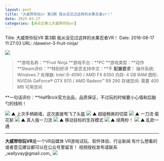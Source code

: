 ```yaml
---
layout: post
title: "大威带你玩vr 第3期 我从没见过这样的水果忍者vr！"
date: 2025-03-27
categories: [讲点正事儿大威带你玩vr]
---
```


Title: 大威带你玩VR 第3期 我从没见过这样的水果忍者VR！
Date: 2016-08-17 11:27:03
URL: /daweivr-3-fruit-ninja/

![](http://img.weimao.me/2019-05-21-025214.png)


> **游戏名称：**Fruit Ninja **游戏平台：**PC **游戏类型：**动作 **Steam评价：**特别好评 **是否支持中文：**不 **配置要求：** 操作系统: Windows 7 处理器: Intel i5-4590 / AMD FX 8350 内存: 4 GB RAM 图形: NVIDIA GeForce® GTX 970 / AMD Radeon™ R9 290 存储空间: 需要 400 MB 可用空间

**一句话评价：**HalfBrick官方出品，品质保证，不过玩的时候要小心墙和后脑勺的线哟！ 

![](http://img.weimao.me/2019-05-21-025221.gif) ▲ 上次手柄砸墙，这次直接甩飞了头盔 ![](http://img.weimao.me/2019-05-21-025229.gif) ▲ 超级畅爽的切菜 ![](http://img.weimao.me/2019-05-21-025238.gif) ▲ 一刀流·菊花斩 ![](http://img.weimao.me/2019-05-21-025245.gif) ▲ 真人版一刀流 ![](http://img.weimao.me/2019-05-21-025252.gif) ▲ 移动目标的生存模式 ![](http://img.weimao.me/2019-05-21-025300.gif) ▲ 续两秒！ ![](http://img.weimao.me/2019-05-21-025307.gif) ▲ 乱砍一通

* * *

**大威带你玩VR**是一个VR自媒体 VR游戏试玩、软件体验、行业新闻 有什么想看的或者意见建议都可以在公众号里留言！ 视频授权发布请联系_wallyvay@gmail.com_ ![](http://img.weimao.me/2019-05-21-025311.png)